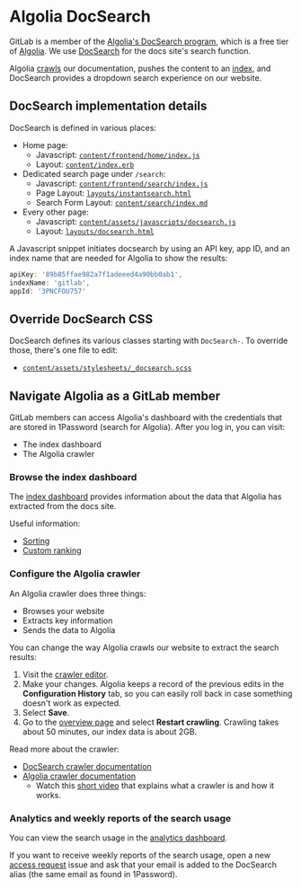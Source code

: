 # Algolia DocSearch

GitLab is a member of the [Algolia's DocSearch program](https://docsearch.algolia.com/),
which is a free tier of [Algolia](https://www.algolia.com/). We use
[DocSearch](https://github.com/algolia/docsearch) for the docs site's search function.

Algolia [crawls](#configure-the-algolia-crawler) our documentation, pushes the content to an
[index](https://www.algolia.com/doc/guides/sending-and-managing-data/manage-your-indices/),
and DocSearch provides a dropdown search experience on our website.

## DocSearch implementation details

DocSearch is defined in various places:

- Home page:
  - Javascript: [`content/frontend/home/index.js`](../content/frontend/home/index.js)
  - Layout: [`content/index.erb`](../content/index.erb)
- Dedicated search page under `/search`:
  - Javascript: [`content/frontend/search/index.js`](../content/frontend/search/index.js)
  - Page Layout: [`layouts/instantsearch.html`](../layouts/instantsearch.html)
  - Search Form Layout: [`content/search/index.md`](../content/search/index.md)
- Every other page:
  - Javascript: [`content/assets/javascripts/docsearch.js`](../content/assets/javascripts/docsearch.js)
  - Layout: [`layouts/docsearch.html`](../layouts/docsearch.html)

A Javascript snippet initiates docsearch by using an API key, app ID,
and an index name that are needed for Algolia to show the results:

```js
apiKey: '89b85ffae982a7f1adeeed4a90bb0ab1',
indexName: 'gitlab',
appId: '3PNCFOU757'
```

## Override DocSearch CSS

DocSearch defines its various classes starting with `DocSearch-`. To override those,
there's one file to edit:

- [`content/assets/stylesheets/_docsearch.scss`](../content/assets/stylesheets/_docsearch.scss)

## Navigate Algolia as a GitLab member

GitLab members can access Algolia's dashboard with the credentials that are
stored in 1Password (search for Algolia). After you log in, you can visit:

- The index dashboard
- The Algolia crawler

### Browse the index dashboard

The [index dashboard](https://www.algolia.com/apps/3PNCFOU757/analytics/overview/gitlab)
provides information about the data that Algolia has extracted from the docs site.

Useful information:

- [Sorting](https://www.algolia.com/doc/guides/managing-results/refine-results/sorting/)
- [Custom ranking](https://www.algolia.com/doc/guides/managing-results/must-do/custom-ranking/)

### Configure the Algolia crawler

An Algolia crawler does three things:

- Browses your website
- Extracts key information
- Sends the data to Algolia

You can change the way Algolia crawls our website to extract the search results:

1. Visit the
   [crawler editor](https://crawler.algolia.com/admin/crawlers/d46abdc0-bb41-4d50-95b7-a3e1fe6469a4/configuration/edit).
1. Make your changes.
   Algolia keeps a record of the previous edits in the **Configuration History** tab,
   so you can easily roll back in case something doesn't work as expected.
1. Select **Save**.
1. Go to the [overview page](https://crawler.algolia.com/admin/crawlers/d46abdc0-bb41-4d50-95b7-a3e1fe6469a4/overview)
   and select **Restart crawling**. Crawling takes about 50 minutes, our index
   data is about 2GB.

Read more about the crawler:

- [DocSearch crawler documentation](https://docsearch.algolia.com/docs/record-extractor)
- [Algolia crawler documentation](https://www.algolia.com/doc/tools/crawler/getting-started/overview/)
  - Watch this [short video](https://www.youtube.com/watch?v=w84K1cbUbmY) that
    explains what a crawler is and how it works.

### Analytics and weekly reports of the search usage

You can view the search usage in the
[analytics dashboard](https://www.algolia.com/apps/3PNCFOU757/analytics/overview/gitlab).

If you want to receive weekly reports of the search usage, open a new
[access request](https://about.gitlab.com/handbook/business-technology/team-member-enablement/onboarding-access-requests/access-requests/)
issue and ask that your email is added to the DocSearch alias (the same email as found in 1Password).
